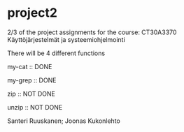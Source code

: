 # project2
2/3 of the project assignments for the course: CT30A3370 Käyttöjärjestelmät ja systeemiohjelmointi

There will be 4 different functions

my-cat :: DONE

my-grep :: DONE

zip :: NOT DONE

unzip :: NOT DONE

Santeri Ruuskanen; Joonas Kukonlehto

